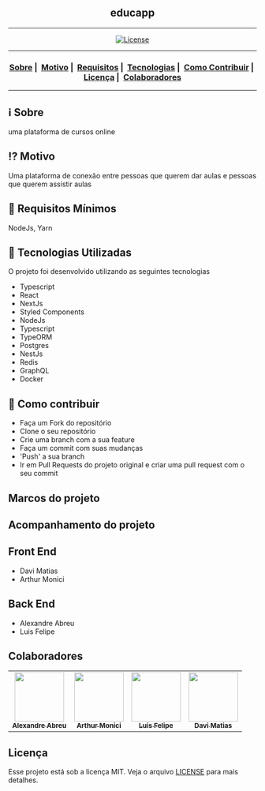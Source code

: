 <h2 align="center">educapp</h2>

___




<p align="center">
  <a href="LICENSE">
    <img alt="License" src="https://img.shields.io/badge/license-MIT-%23F8952D">
  </a>
</p>

___

<h3 align="center">
  <a href="#information_source-sobre">Sobre</a>&nbsp;|&nbsp;
  <a href="#interrobang-motivo">Motivo</a>&nbsp;|&nbsp;
  <a href="#seedling-requisitos-mínimos">Requisitos</a>&nbsp;|&nbsp;
  <a href="#rocket-tecnologias-utilizadas">Tecnologias</a>&nbsp;|&nbsp;
  <a href="#link-como-contribuir">Como Contribuir</a>&nbsp;|&nbsp;
  <a href="#licença">Licença</a>&nbsp;|&nbsp;
  <a href="#colaboradores">Colaboradores</a>
</h3>

___


## :information_source: Sobre

uma plataforma de cursos online

## :interrobang: Motivo

Uma plataforma de conexão entre pessoas que querem dar aulas e pessoas que querem assistir aulas

## :seedling: Requisitos Mínimos

NodeJs, Yarn


## :rocket: Tecnologias Utilizadas 

O projeto foi desenvolvido utilizando as seguintes tecnologias

- Typescript
- React
- NextJs
- Styled Components
- NodeJs
- Typescript
- TypeORM
- Postgres
- NestJs
- Redis
- GraphQL
- Docker

## :link: Como contribuir 

- Faça um Fork do repositório
- Clone o seu repositório
- Crie uma branch com a sua feature
- Faça um commit com suas mudanças
- 'Push' a sua branch
- Ir em Pull Requests do projeto original e criar uma pull request com o seu commit

## Marcos do projeto
##  Acompanhamento do projeto

## Front End
- Davi Matias
- Arthur Monici
## Back End
- Alexandre Abreu
- Luis Felipe

## Colaboradores

<table>
  <tr>
    <td align="center">
      <a href="https://github.com/alexandreIFB">
        <img src="https://avatars.githubusercontent.com/u/51518273?v=4?s=100" width="100px;" alt=""/>
        <br />
        <sub>
          <b>Alexandre Abreu</b>
        </sub>
      </a>
      <br />
    </td>
    <td align="center">
      <a href="https://github.com/tujmon">
        <img src="https://avatars.githubusercontent.com/u/61995846?v=4?s=100" width="100px;" alt=""/>
        <br />
        <sub>
          <b>Arthur Monici</b>
        </sub>
      </a>
      <br />
    </td>
    <td align="center">
      <a href="https://github.com/luis-feliperc12">
        <img src="https://avatars.githubusercontent.com/u/93354956?s=400&v=4" width="100px;" alt=""/>
        <br />
        <sub>
          <b>Luis Felipe</b>
        </sub>
      </a>
      <br />
    </td>
    <td align="center">
      <a href="https://github.com/DaviMatiass">
        <img src="https://avatars.githubusercontent.com/u/71733107?v=4?s=100" width="100px;" alt=""/>
        <br />
        <sub>
          <b>Davi Matias</b>
        </sub>
      </a>
      <br />
    </td>
  </tr>
</table>


## Licença 

Esse projeto está sob a licença MIT. Veja o arquivo [LICENSE](LICENSE) para mais detalhes.
